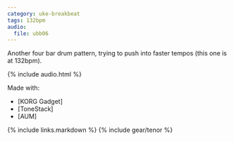 ```yaml
---
category: uke-breakbeat
tags: 132bpm
audio:
  file: ubb06
---
```

Another four bar drum pattern, trying to push into faster tempos (this one is at 132bpm).

{% include audio.html %}

Made with:

* [KORG Gadget]
* [ToneStack]
* [AUM]

{% include links.markdown %}
{% include gear/tenor %}